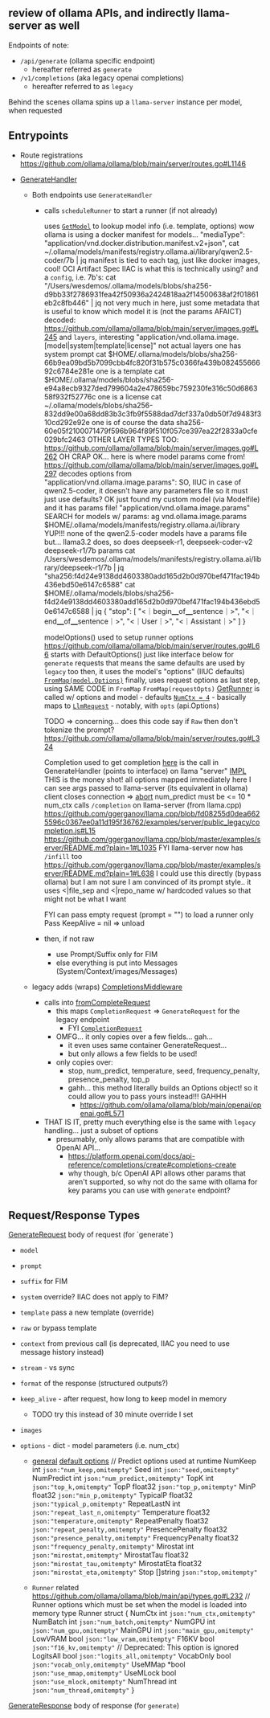 ## review of ollama APIs, and indirectly llama-server as well

Endpoints of note:
- `/api/generate`  (ollama specific endpoint)
    - hereafter referred as `generate`
- `/v1/completions`  (aka legacy openai completions)
    - hereafter referred to as `legacy`

Behind the scenes ollama spins up a `llama-server` instance per model, when requested


## Entrypoints

- Route registrations
   https://github.com/ollama/ollama/blob/main/server/routes.go#L1146

- [GenerateHandler](https://github.com/ollama/ollama/blob/main/server/routes.go#L111)
    - Both endpoints use `GenerateHandler`

        - calls `scheduleRunner` to start a runner (if not already)

           uses [`GetModel`](https://github.com/ollama/ollama/blob/main/server/images.go#L230) to lookup model info (i.e. template, options)
              wow ollama is using a docker manifest for models...
                  "mediaType": "application/vnd.docker.distribution.manifest.v2+json",
                  cat ~/.ollama/models/manifests/registry.ollama.ai/library/qwen2.5-coder/7b | jq
                      manifest is tied to each tag, just like docker images, cool!
                      OCI Artifact Spec IIAC is what this is technically using?
                  and a `config`, i.e. 7b's:
                      cat "/Users/wesdemos/.ollama/models/blobs/sha256-d9bb33f2786931fea42f50936a2424818aa2f14500638af2f01861eb2c8fb446" | jq
                      not very much in here, just some metadata that is useful to know which model it is (not the params AFAICT)
                      decoded: https://github.com/ollama/ollama/blob/main/server/images.go#L245
                  and `layers`, interesting
                      "application/vnd.ollama.image.[model|system|template|license]"
                      not actual layers
                      one has system prompt
                          cat $HOME/.ollama/models/blobs/sha256-66b9ea09bd5b7099cbb4fc820f31b575c0366fa439b08245566692c6784e281e
                      one is a template
                          cat $HOME/.ollama/models/blobs/sha256-e94a8ecb9327ded799604a2e478659bc759230fe316c50d686358f932f52776c
                      one is a license
                          cat ~/.ollama/models/blobs/sha256-832dd9e00a68dd83b3c3fb9f5588dad7dcf337a0db50f7d9483f310cd292e92e
                      one is of course the data
                          sha256-60e05f2100071479f596b964f89f510f057ce397ea22f2833a0cfe029bfc2463
                      OTHER LAYER TYPES TOO:
                          https://github.com/ollama/ollama/blob/main/server/images.go#L262
                      OH CRAP OK... here is where model params come from!
                          https://github.com/ollama/ollama/blob/main/server/images.go#L297
                          decodes options from  "application/vnd.ollama.image.params":
                          SO, IIUC in case of qwen2.5-coder, it doesn't have any parameters file so it must just use defaults?
                              OK just found my custom model (via Modelfile) and it has params file!
                                  "application/vnd.ollama.image.params"
                          SEARCH for models w/ params:
                              ag vnd.ollama.image.params $HOME/.ollama/models/manifests/registry.ollama.ai/library
                                  YUP!!! none of the qwen2.5-coder models have a params file but...
                              llama3.2 does, so does deepseek-r1, deepseek-coder-v2
                               deepseek-r1/7b params
                                  cat /Users/wesdemos/.ollama/models/manifests/registry.ollama.ai/library/deepseek-r1/7b | jq
                                      "sha256:f4d24e9138dd4603380add165d2b0d970bef471fac194b436ebd50e6147c6588"
                                      cat $HOME/.ollama/models/blobs/sha256-f4d24e9138dd4603380add165d2b0d970bef471fac194b436ebd50e6147c6588 | jq
                                            {
                                              "stop": [
                                                "<｜begin▁of▁sentence｜>",
                                                "<｜end▁of▁sentence｜>",
                                                "<｜User｜>",
                                                "<｜Assistant｜>"
                                              ]
                                            }



           modelOptions() used to setup runner options
              https://github.com/ollama/ollama/blob/main/server/routes.go#L66
              starts with DefaultOptions() just like interface below for `generate` requests
                 that means the same defaults are used by `legacy` too
              then, it uses the model's "options" (IIUC defaults)
                  [`FromMap(model.Options)`](https://github.com/ollama/ollama/blob/main/api/types.go#L496)
              finally, uses request options as last step, using SAME CODE in `FromMap`
                  `FromMap(requestOpts)`
           [GetRunner](https://github.com/ollama/ollama/blob/main/server/sched.go#L81) is called w/ options and model
              - defaults [`NumCtx = 4`](https://github.com/ollama/ollama/blob/main/server/sched.go#L82)
              - basically maps to [`LlmRequest`](https://github.com/ollama/ollama/blob/main/server/sched.go#L24)
                  - notably, with `opts` (api.Options)

           TODO => concerning... does this code say if `Raw` then don't tokenize the prompt?
               https://github.com/ollama/ollama/blob/main/server/routes.go#L324

           Completion used to get completion
               [here](https://github.com/ollama/ollama/blob/main/server/routes.go#L295) is the call in GenerateHandler
                  (points to interface) on llama "server"
               [IMPL](https://github.com/ollama/ollama/blob/main/llm/server.go#L684)
                   THIS is the money shot!
                   all options mapped immediately
                   here I can see args passed to llama-server (its equivalent in ollama)
                   client closes connection => [abort](https://github.com/ollama/ollama/blob/main/llm/server.go#L733)
                   num_predict must be <= 10 * num_ctx
                   calls `/completion` on llama-server (from llama.cpp)
                       https://github.com/ggerganov/llama.cpp/blob/fd08255d0dea6625596c0367ee0a11d195f36762/examples/server/public_legacy/completion.js#L15
                       https://github.com/ggerganov/llama.cpp/blob/master/examples/server/README.md?plain=1#L1035
                       FYI llama-server now has `/infill` too
                           https://github.com/ggerganov/llama.cpp/blob/master/examples/server/README.md?plain=1#L638
                               I could use this directly (bypass ollama) but I am not sure I am convinced of its prompt style..
                               it uses <|file_sep and <|repo_name w/ hardcoded values so that might not be what I want









           FYI can pass empty request (prompt = "") to load a runner only
           Pass KeepAlive = nil => unload
        - then, if not raw
           - use Prompt/Suffix only for FIM
           - else everything is put into Messages (System/Context/images/Messages)
    - legacy adds (wraps) [CompletionsMiddleware](https://github.com/ollama/ollama/blob/main/openai/openai.go#L867)
        - calls into [fromCompleteRequest](https://github.com/ollama/ollama/blob/main/openai/openai.go#L529)
            - this maps `CompletionRequest` => `GenerateRequest` for the legacy endpoint
                - FYI [`CompletionRequest`](https://github.com/ollama/ollama/blob/main/openai/openai.go#L119)
            - OMFG... it only copies over a few fields... gah...
                 - it even uses same container GenerateRequest...
                 - but only allows a few fields to be used!
            - only copies over:
                 - stop, num_predict, temperature, seed, frequency_penalty, presence_penalty, top_p
                 - gahh... this method literally builds an Options object! so it could allow you to pass yours instead!!! GAHHH
                     - https://github.com/ollama/ollama/blob/main/openai/openai.go#L571
        - THAT IS IT, pretty much everything else is the same with `legacy` handling... just a subset of options
            - presumably, only allows params that are compatible with OpenAI API...
                - https://platform.openai.com/docs/api-reference/completions/create#completions-create
                - why though, b/c OpenAI API allows other params that aren't supported, so why not do the same with ollama for key params you can use with `generate` endpoint?

## Request/Response Types

[GenerateRequest](/Users/wesdemos/.local/share/nvim/lazy/plenary.nvim`) body of request (for `generate`)
- `model`

- `prompt`
- `suffix` for FIM
- `system` override? IIAC does not apply to FIM?
- `template` pass a new template (override)
- `raw` or bypass template

- `context` from previous call (is deprecated, IIAC you need to use message history instead)
- `stream` - vs sync

- `format` of the response (structured outputs?)
- `keep_alive` - after request, how long to keep model in memory
    - TODO try this instead of 30 minute override I set
- `images`
- `options` - dict -  model parameters (i.e. num_ctx)
    - [general](https://github.com/ollama/ollama/blob/main/api/types.go#L209)
        [default options](https://github.com/ollama/ollama/blob/main/api/types.go#L590)
        // Predict options used at runtime
        NumKeep          int      `json:"num_keep,omitempty"`
        Seed             int      `json:"seed,omitempty"`
        NumPredict       int      `json:"num_predict,omitempty"`
        TopK             int      `json:"top_k,omitempty"`
        TopP             float32  `json:"top_p,omitempty"`
        MinP             float32  `json:"min_p,omitempty"`
        TypicalP         float32  `json:"typical_p,omitempty"`
        RepeatLastN      int      `json:"repeat_last_n,omitempty"`
        Temperature      float32  `json:"temperature,omitempty"`
        RepeatPenalty    float32  `json:"repeat_penalty,omitempty"`
        PresencePenalty  float32  `json:"presence_penalty,omitempty"`
        FrequencyPenalty float32  `json:"frequency_penalty,omitempty"`
        Mirostat         int      `json:"mirostat,omitempty"`
        MirostatTau      float32  `json:"mirostat_tau,omitempty"`
        MirostatEta      float32  `json:"mirostat_eta,omitempty"`
        Stop             []string `json:"stop,omitempty"`

    - `Runner` related https://github.com/ollama/ollama/blob/main/api/types.go#L232
        // Runner options which must be set when the model is loaded into memory
        type Runner struct {
            NumCtx    int   `json:"num_ctx,omitempty"`
            NumBatch  int   `json:"num_batch,omitempty"`
            NumGPU    int   `json:"num_gpu,omitempty"`
            MainGPU   int   `json:"main_gpu,omitempty"`
            LowVRAM   bool  `json:"low_vram,omitempty"`
            F16KV     bool  `json:"f16_kv,omitempty"` // Deprecated: This option is ignored
            LogitsAll bool  `json:"logits_all,omitempty"`
            VocabOnly bool  `json:"vocab_only,omitempty"`
            UseMMap   *bool `json:"use_mmap,omitempty"`
            UseMLock  bool  `json:"use_mlock,omitempty"`
            NumThread int   `json:"num_thread,omitempty"`
        }

[GenerateResponse](https://github.com/ollama/ollama/blob/main/api/types.go#L435) body of response (for `generate`)







